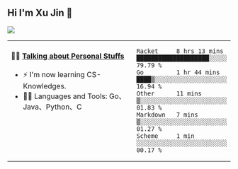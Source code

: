 
## Hi I'm Xu Jin 👋
![](https://komarev.com/ghpvc/?username=jiayouxujin&color=brightgreen&label=PROFILE+VIEWS)



<table align="center">
<tr>
<td valign="top" width="60%">

#### 🏋️‍♀️ <a href="https://github.com/jiayouxujin" target="_blank">Talking about Personal Stuffs</a>
<!-- recent_releases starts -->

- ⚡  I'm now learning CS-Knowledges.  
- 🏊‍♂️ Languages and Tools: Go、Java、Python、C
<!-- recent_releases ends -->
</td>
<td>
 
<!--START_SECTION:waka-->
```text
Racket     8 hrs 13 mins   ████████████████████░░░░░   79.79 % 
Go         1 hr 44 mins    ████▒░░░░░░░░░░░░░░░░░░░░   16.94 % 
Other      11 mins         ▒░░░░░░░░░░░░░░░░░░░░░░░░   01.83 % 
Markdown   7 mins          ▒░░░░░░░░░░░░░░░░░░░░░░░░   01.27 % 
Scheme     1 min           ░░░░░░░░░░░░░░░░░░░░░░░░░   00.17 % 
```
<!--END_SECTION:waka-->
 
</td>
</tr>
</table>





